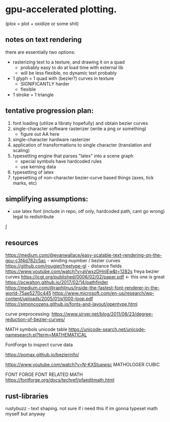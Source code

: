 # gpu-accelerated plotting.
(plox = plot + oxidize or some shit)


## notes on text rendering
there are essentially two options:
- rasterizing text to a texture, and drawing it on a quad
    - probably easy to do at load time with external lib
    - will be less flexible, no dynamic text probably
- 1 glyph = 1 quad with (bezier?) curves in texture
    - SIGNIFICANTLY harder
    - flexible
- 1 stroke = 1 triangle


## tentative progression plan:
1. font loading (utilize a libraty hopefully) and obtain bezier curves
2. single-character software rasterizer (write a png or something)
    - figure out AA here
3. single-character hardware rasterizer
4. application of transformations to single character (translation and scaling)
5. typesetting engine that parses "latex" into a scene graph
    - special symbols have hardcoded rules
    - use kerning data
6. typesetting of latex
7. typesetting of non-character bezier-curve based things (axes, tick marks, etc)

## simplifying assumptions:
- use latex font (include in repo, otf only, hardcoded path, cant go wrong) legal to redistribute

∫

## resources
https://medium.com/@evanwallace/easy-scalable-text-rendering-on-the-gpu-c3f4d782c5ac - winding nuymber / bezier curves
https://github.com/rougier/freetype-gl - distance fields
https://www.youtube.com/watch?v=aVwxzDHniEw&t=1282s freya bezier curves
https://jcgt.org/published/0006/02/02/paper.pdf <- this one is great
https://pcwalton.github.io/2017/02/14/pathfinder
https://medium.com/@raphlinus/inside-the-fastest-font-renderer-in-the-world-75ae5270c445
https://www.microsoft.com/en-us/research/wp-content/uploads/2005/01/p1000-loop.pdf
https://simoncozens.github.io/fonts-and-layout/opentype.html

curve preprocessing:
https://www.sirver.net/blog/2011/08/23/degree-reduction-of-bezier-curves/

MATH symbols unicode table
https://unicode-search.net/unicode-namesearch.pl?term=MATHEMATICAL

FontForge to inspect curve data

https://pomax.github.io/bezierinfo/

https://www.youtube.com/watch?v=N-KXStupwsc   MATHOLOGER CUBIC


FONT FORGE FONT RELATED MATH
https://fontforge.org/docs/techref/pfaeditmath.html


## rust-libraries
rustybuzz - text shaping. not sure if i need this if im gonna typeset math myself but anyway

